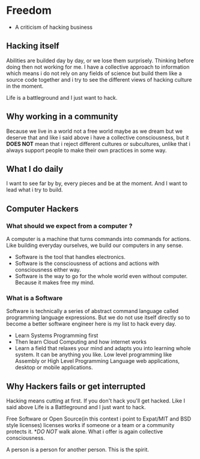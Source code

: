 # Freedom 

* A criticism of hacking business

## Hacking itself

Abilities are builded day by day, or we lose them surprisely. Thinking before doing then not working for me. I have a collective approach to information which means i do not rely on any fields of science but build them like a source code together and i try to see the different views of hacking culture in the moment.

Life is a battleground and I just want to hack.

## Why working in a community

Because we live in a world not a free world maybe as we dream but we deserve that and like i said above i have a collective consciousness, but it **DOES NOT** mean that i reject different cultures or subcultures, unlike that i always support people to make their own practices in some way.

## What I do daily

I want to see far by by, every pieces and be at the moment. And I want to lead what i try to build.

## Computer Hackers

### What should we expect from a computer ?

A computer is a machine that turns commands into commands for actions. Like building everyday ourselves, we build our computers in any sense.

* Software is the tool that handles electronics.
* Software is the consciousness of actions and actions with consciousness either way.
* Software is the way to go for the whole world even without computer. Because it makes free my mind.

### What is a Software

Software is technically a series of abstract command language called programming language expressions. But we do not use itself directly so to become a better software engineer here is my list to hack every day.

* Learn Systems Programming first
* Then learn Cloud Computing and how internet works
* Learn a field that relaxes your mind and adapts you into learning whole system. It can be anything you like. Low level programming like Assembly or High Level Programming Language web applications, desktop or mobile applications.

## Why Hackers fails or get interrupted

Hacking means cutting at first. If you don't hack you'll get hacked. Like I said above Life is a Battleground and I just want to hack.

Free Software or Open Source(in this context i point to Expat/MIT and BSD style licenses) licenses works if someone or a team or a community protects it. **DO NOT* walk alone. What i offer is again collective consciousness.

A person is a person for another person. This is the spirit.